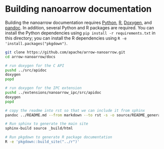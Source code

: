 <!---
  Licensed to the Apache Software Foundation (ASF) under one
  or more contributor license agreements.  See the NOTICE file
  distributed with this work for additional information
  regarding copyright ownership.  The ASF licenses this file
  to you under the Apache License, Version 2.0 (the
  "License"); you may not use this file except in compliance
  with the License.  You may obtain a copy of the License at

    http://www.apache.org/licenses/LICENSE-2.0

  Unless required by applicable law or agreed to in writing,
  software distributed under the License is distributed on an
  "AS IS" BASIS, WITHOUT WARRANTIES OR CONDITIONS OF ANY
  KIND, either express or implied.  See the License for the
  specific language governing permissions and limitations
  under the License.
-->

# Building nanoarrow documentation

Building the nanoarrow documentation requires [Python](https://python.org), [R](https://r-project.org), [Doxygen](https://doxygen.nl), and [pandoc](https://pandoc.org/). In addition, several Python and R packages are required. You can install the Python dependencies using `pip install -r requirements.txt` in this directory; you can install the R dependencies using `R -e 'install.packages("pkgdown")`.

```bash
git clone https://github.com/apache/arrow-nanoarrow.git
cd arrow-nanoarrow/docs

# run doxygen for the C API
pushd ../src/apidoc
doxygen
popd

# run doxygen for the IPC extension
pushd ../extensions/nanoarrow_ipc/src/apidoc
doxygen
popd

# copy the readme into rst so that we can include it from sphinx
pandoc ../README.md --from markdown --to rst -s -o source/README_generated.rst

# Run sphinx to generate the main site
sphinx-build source _build/html

# Run pkgdown to generate R package documentation
R -e 'pkgdown::build_site("../r")'
```
